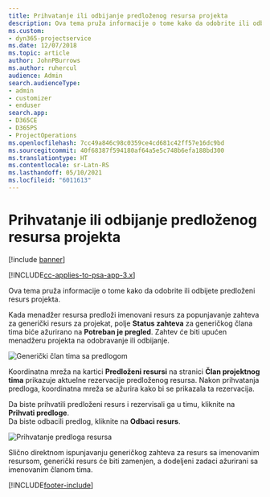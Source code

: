 ```yaml
---
title: Prihvatanje ili odbijanje predloženog resursa projekta
description: Ova tema pruža informacije o tome kako da odobrite ili odbijete predloženi resurs projekta.
ms.custom:
- dyn365-projectservice
ms.date: 12/07/2018
ms.topic: article
author: JohnPBurrows
ms.author: ruhercul
audience: Admin
search.audienceType:
- admin
- customizer
- enduser
search.app:
- D365CE
- D365PS
- ProjectOperations
ms.openlocfilehash: 7cc49a846c98c0359ce4cd681c42ff57e16dc9bd
ms.sourcegitcommit: 40f68387f594180af64a5e5c748b6efa188bd300
ms.translationtype: HT
ms.contentlocale: sr-Latn-RS
ms.lasthandoff: 05/10/2021
ms.locfileid: "6011613"
---
```

# <a name="accept-or-reject-a-proposed-project-resource"></a>Prihvatanje ili odbijanje predloženog resursa projekta

[!include [banner](../includes/psa-now-project-operations.md)]

[!INCLUDE[cc-applies-to-psa-app-3.x](../includes/cc-applies-to-psa-app-3x.md)]

Ova tema pruža informacije o tome kako da odobrite ili odbijete predloženi resurs projekta.

Kada menadžer resursa predloži imenovani resurs za popunjavanje zahteva za generički resurs za projekat, polje **Status zahteva** za generičkog člana tima biće ažurirano na **Potreban je pregled**. Zahtev će biti upućen menadžeru projekta na odobravanje ili odbijanje.

![Generički član tima sa predlogom](media/RM-how-to-19.png)

Koordinatna mreža na kartici **Predloženi resursi** na stranici **Član projektnog tima** prikazuje aktuelne rezervacije predloženog resursa. Nakon prihvatanja predloga, koordinatna mreža se ažurira kako bi se prikazala ta rezervacija. 

Da biste prihvatili predloženi resurs i rezervisali ga u timu, kliknite na **Prihvati predloge**.  
Da biste odbacili predlog, kliknite na **Odbaci resurs**.

![Prihvatanje predloga resursa](media/RM-how-to-20.png) 

Slično direktnom ispunjavanju generičkog zahteva za resurs sa imenovanim resursom, generički resurs će biti zamenjen, a dodeljeni zadaci ažurirani sa imenovanim članom tima.


[!INCLUDE[footer-include](../includes/footer-banner.md)]